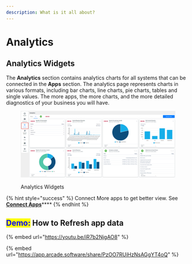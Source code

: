 ```yaml
---
description: What is it all about?
---
```


# Analytics

## Analytics Widgets

The **Analytics** section contains analytics charts for all systems that can be connected in the **Apps** section. The analytics page represents charts in various formats, including bar charts, line charts, pie charts, tables and single values. The more apps, the more charts, and the more detailed diagnostics of your business you will have.

<figure><img src="../../../.gitbook/assets/index.png" alt=""><figcaption><p>Analytics Widgets</p></figcaption></figure>

{% hint style="success" %}
Connect More apps to get better view. See [**Connect Apps**](https://youtu.be/iR7b2NjgAO8)****
{% endhint %}

## <mark style="color:blue;">Demo:</mark> How to Refresh app data

{% embed url="https://youtu.be/iR7b2NjgAO8" %}

{% embed url="https://app.arcade.software/share/PzOO7RUiHzNsAGgYT4oQ" %}


